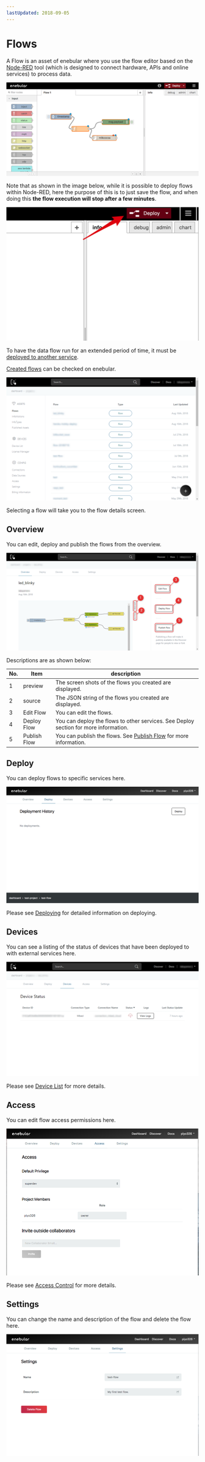 ```yaml
---
lastUpdated: 2018-09-05
---
```


# Flows

A Flow is an asset of enebular where you use the flow editor based on the <a href="https://nodered.jp/" target="_blank">Node-RED</a> tool (which is designed to connect hardware, APIs and online services) to process data.

![edittingFlow](../../img/Flow/Introduction-edittingFlow.png)

Note that as shown in the image below, while it is possible to deploy flows within Node-RED, here the purpose of this is to just save the flow, and when doing this **the flow execution will stop after a few minutes**.

![deployingFlow](../../img/Flow/Introduction-deployingFlow.png)

To have the data flow run for an extended period of time, it must be [deployed to another service](../Deploy/index.md).

[Created flows](./CreateFlow.md) can be checked on enebular.

![deployingFlow](../../img/Flow/Introduction-flowAssets.png)

Selecting a flow will take you to the flow details screen.

## Overview

You can edit, deploy and publish the flows from the overview. 

![Overview](../../img/Flow/Introduction-overview.png)

Descriptions are as shown below:

| No. | Item | description |
| --- | --- | --- |
| 1 | preview | The screen shots of the flows you created are displayed. |
| 2 | source | The JSON string of the flows you created are displayed. |
| 3 | Edit Flow | You can edit the flows. |
| 4 | Deploy Flow | You can deploy the flows to other services. See Deploy section for more information. |
| 5 | Publish Flow | You can publish the flows. See [Publish Flow](./PublishFlow.md) for more information. |

## Deploy

You can deploy flows to specific services here.

![Deploy](../../img/Flow/Introduction-deploy.png)

Please see [Deploying](../Deploy/index.md) for detailed information on deploying.

## Devices

You can see a listing of the status of devices that have been deployed to with external services here.

![Devices](../../img/Flow/Introduction-devices.png)

Please see [Device List](../Device/DeviceList.md) for more details.

## Access

You can edit flow access permissions here.

![Access](../../img/Flow/Introduction-access.png)

Please see [Access Control](../Access/index.md) for more details.

## Settings

You can change the name and description of the flow and delete the flow here.

![Settings](../../img/Flow/Introduction-settings.png)